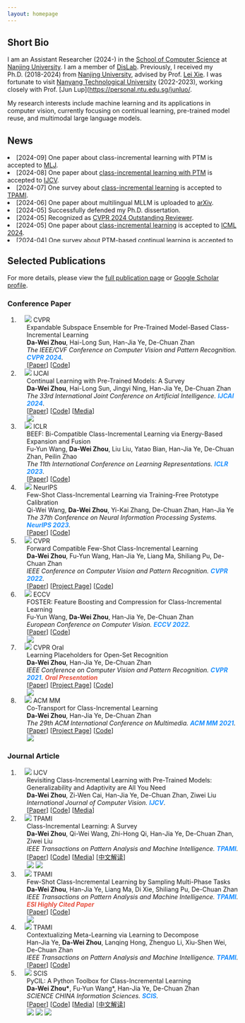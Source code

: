 ```yaml
---
layout: homepage
---
```


## Short Bio

I am an Assistant Researcher (2024-) in the [School of Computer Science](https://cs.nju.edu.cn/main.htm) at [Nanjing University](http://www.nju.edu.cn/). I am a member of [DisLab](http://dislab.nju.edu.cn). 
Previously, I received my Ph.D. (2018-2024) from [Nanjing University](http://www.nju.edu.cn/), advised by  Prof. [Lei Xie](https://cs.nju.edu.cn/lxie/index.htm). 
I was fortunate to visit [Nanyang Technological University](https://www.ntu.edu.sg) (2022-2023), working closely with Prof. [Jun Lup](https://personal.ntu.edu.sg/junluo/. 

My research interests include machine learning and its applications in computer vision, currently focusing on continual learning, pre-trained model reuse, and multimodal large language models.

<!-- <div class="highlighted-text">
  <i class="fa-regular fa-bell"></i>&nbsp;
I am looking for highly self-motivated students. Please drop me an email with your resume and transcript if you are interested in working together with me.
</div> -->

## News
<div class="container custom-scrollbar" style="height:200px;width:103%;overflow:auto;">
  <li>[2024-09] One paper about class-incremental learning with PTM is accepted to <a href="https://link.springer.com/journal/10994" target="_blank">MLJ</a>.</li>
  <li>[2024-08] One paper about <a href="http://arxiv.org/abs/2303.07338" target="_blank">class-incremental learning with PTM</a> is accepted to <a href="https://link.springer.com/journal/11263" target="_blank">IJCV</a>.</li>
  <li>[2024-07] One survey about <a href="https://arxiv.org/abs/2302.03648" target="_blank">class-incremental learning</a> is accepted to <a href="https://ieeexplore.ieee.org/xpl/RecentIssue.jsp?punumber=34" target="_blank">TPAMI</a>.</li>
  <li> [2024-06] One paper about multilingual MLLM is uploaded to <a href="https://arxiv.org/abs/2406.02539" target="_blank">arXiv</a>.</li>
  <li> [2024-05] Successfully defended my Ph.D. dissertation. </li>
  <li> [2024-05] Recognized as <a href="https://cvpr.thecvf.com/Conferences/2024/ProgramCommittee#outstanding-reviewers" target="_blank">CVPR 2024 Outstanding Reviewer</a>.</li>
  <li> [2024-05] One paper about <a href="https://openreview.net/forum?id=aksdU1KOpT" target="_blank">class-incremental learning</a> is accepted to <a href="https://icml.cc/" target="_blank">ICML 2024</a>.</li>
  <li>[2024-04] One survey about <a href="https://arxiv.org/abs/2401.16386" target="_blank">PTM-based continual learning</a> is accepted to <a href="https://ijcai24.org/" target="_blank">IJCAI 2024</a>.</li>
  <li> [2024-02] One paper about <a href="https://arxiv.org/abs/2403.12030" target="_blank">class-incremental learning</a> is accepted to <a href="http://cvpr2024.thecvf.com/" target="_blank">CVPR 2024</a>.</li>
  <li> [2023-11] Recognized as <a href="https://neurips.cc/Conferences/2023/ProgramCommittee#top-reivewers" target="_blank">NeurIPS 2023 Top Reviewer</a>.</li>
  <li>[2023-09] One paper about <a href="  https://openreview.net/forum?id=8NAxGDdf7H" target="_blank">few-shot class-incremental learning</a> is accepted to <a href="https://neurips.cc/Conferences/2023" target="_blank">NeurIPS 2023</a>.</li>
  <li>[2023-09] We have released <a href="https://github.com/sun-hailong/LAMDA-PILOT" target="_blank">PILOT toolbox</a> for class-incremental learning with pre-trained models (<a href="https://arxiv.org/abs/2309.07117" target="_blank">technical report</a>). </li>
  <li>[2023-09] One paper about <a href="http://arxiv.org/abs/2106.08112" target="_blank">contextualized meta-learning</a> is accepted to <a href="https://ieeexplore.ieee.org/xpl/RecentIssue.jsp?punumber=34" target="_blank">TPAMI</a>.</li>
  <li>[2023-08] We are hosting the <a href="#tutorials"> tutorial </a> (<a href="./file/cl_tutorial.pdf" target="_blank">slides</a>) on continual learning at <a href="https://ijcai-23.org/tutorials/" target="_blank">IJCAI 2023</a>.</li>
  <li>[2023-05] One paper about class-incremental learning with VLM is uploaded to <a href="https://arxiv.org/abs/2305.19270" target="_blank">arXiv</a>.</li>
  <li>[2023-01] Two papers about class-incremental learning are accepted to <a href="https://iclr.cc/" target="_blank">ICLR 2023</a> (one <a href="https://openreview.net/forum?id=S07feAlQHgM" target="_blank">spotlight</a>).</li>
  <li>[2022-10] Our <a href="https://github.com/G-U-N/PyCIL" target="_blank">toolbox for class-incremental learning (PyCIL)</a> is accepted to <a href="https://www.sciengine.com/SCIS/home" target="_blank">SCIS</a>.</li>
  <li>[2022-08] One paper about <a href="https://ieeexplore.ieee.org/document/9864267" target="_blank">few-shot class-incremental learning</a> is accepted to <a href="https://ieeexplore.ieee.org/xpl/RecentIssue.jsp?punumber=34" target="_blank">TPAMI</a>.</li>
  <li>[2022-07] One paper about <a href="https://arxiv.org/abs/2204.04662" target="_blank">class-incremental learning</a> is accepted to <a href="https://eccv2022.ecva.net/" target="_blank">ECCV 2022</a>.</li>
  <li> [2022-03] One paper about <a href="https://arxiv.org/abs/2203.06953" target="_blank">few-shot class-incremental learning</a> is accepted to <a href="http://cvpr2022.thecvf.com/" target="_blank">CVPR 2022</a>.</li>
  <li>[2021-08] One paper about <a href="https://ieeexplore.ieee.org/document/9533187" target="_blank">open-world learning</a> is accepted to <a href="https://ieeexplore.ieee.org/xpl/RecentIssue.jsp?punumber=5962385" target="_blank">TNNLS</a>.</li>
  <li>[2021-07] One paper about <a href="http://arxiv.org/abs/2107.12654" target="_blank">class-incremental learning</a> is accepted to <a href="https://2021.acmmm.org/" target="_blank">ACM MM 2021</a>.</li>
  <li>[2021-03] One oral paper about <a href="http://arxiv.org/abs/2103.15086" target="_blank">open-set recognition</a> is accepted to <a href="http://cvpr2021.thecvf.com/" target="_blank">CVPR 2021</a>.</li>        
</div>


## Selected Publications 



For more details, please view the <a href="./publication.html">full publication page</a> or <a href="https://scholar.google.com/citations?user=kMNaR-YAAAAJ&hl=en" target="_blank">Google Scholar profile</a>. 







### Conference Paper
<div class="publications">
<ol class="bibliography">


<li>
<div class="pub-row">
  <div class="col-sm-3 abbr" style="position: relative;padding-right: 15px;padding-left: 15px;">
    <img src="file/teaser/MoirePose.png" class="teaser img-fluid z-depth-1">
    <abbr class="badge">CVPR</abbr>
  </div>
  <div id="memo" class="col-sm-9" style="position: relative;width: 100%;padding-right: 15px;padding-left: 20px;">
  <div class="title">Expandable Subspace Ensemble for
Pre-Trained Model-Based Class-Incremental Learning</div>
  <div class="author"><strong>Da-Wei Zhou</strong>, Hai-Long Sun, Han-Jia Ye, De-Chuan Zhan</div>
  <div class="periodical"><em>The IEEE/CVF Conference on Computer Vision and Pattern Recognition. <strong><i style="color:#1e90ff">CVPR 2024</i></strong>. </em> 
  </div>
 [<a href="https://arxiv.org/abs/2403.12030" target="_blank">Paper</a>] 
[<a href="https://github.com/sun-hailong/CVPR24-Ease">Code</a>] 
<br>
  </div>
</div>
</li>

<li>
<div class="pub-row">
  <div class="col-sm-3 abbr" style="position: relative;padding-right: 15px;padding-left: 15px;">
    <img src="file/teaser/ptm-cl-survey.png" class="teaser img-fluid z-depth-1">
    <abbr class="badge">IJCAI</abbr> 
  </div>
  <div id="ptm_cl_survey" class="col-sm-9" style="position: relative;width: 100%;padding-right: 15px;padding-left: 20px;">
  <div class="title">Continual Learning with Pre-Trained Models: A Survey</div>
  <div class="author"><strong>Da-Wei Zhou</strong>, Hai-Long Sun, Jingyi Ning, Han-Jia Ye, De-Chuan Zhan</div>
  <div class="periodical"><em> The 33rd International Joint
Conference on Artificial Intelligence. <strong><i style="color:#1e90ff">IJCAI 2024</i></strong>. </em> 
  </div>
[<a href="https://arxiv.org/abs/2401.16386" target="_blank">Paper</a>]
[<a href="https://github.com/sun-hailong/LAMDA-PILOT">Code</a>]
[<a href="https://mp.weixin.qq.com/s/dWumvQxhlItc_Lo2uv4SEg">Media</a>]
 <!-- [<a href="https://zhuanlan.zhihu.com/p/681100367">中文解读</a>] -->
  <br>
 <img src="https://img.shields.io/github/stars/sun-hailong/LAMDA-PILOT?style=flat&label=Stars&logo=github&labelColor=f6f6f6&color=9cf&logoColor=020d12"/>
  </div>
</div>
</li>




<li>
<div class="pub-row">
  <div class="col-sm-3 abbr" style="position: relative;padding-right: 15px;padding-left: 15px;">
    <img src="file/teaser/3ef.png" class="teaser img-fluid z-depth-1">
    <abbr class="badge">ICLR</abbr>
  </div>
  <div id="beef" class="col-sm-9" style="position: relative;width: 100%;padding-right: 15px;padding-left: 20px;">
  <div class="title">BEEF: Bi-Compatible Class-Incremental Learning via Energy-Based Expansion and Fusion </div>
  <div class="author">Fu-Yun Wang, <strong>Da-Wei Zhou</strong>, Liu Liu, Yatao Bian, Han-Jia Ye, De-Chuan Zhan, Peilin Zhao</div>
  <div class="periodical"><em>The 11th International Conference on Learning Representations. <strong><i style="color:#1e90ff">ICLR 2023</i></strong>. </em> 
  </div>
[<a href="https://openreview.net/forum?id=iP77_axu0h3" target="_blank">Paper</a>] 
[<a href="https://github.com/G-U-N/ICLR23-BEEF">Code</a>]
  </div>
</div>
</li>

<li>
<div class="pub-row">
  <div class="col-sm-3 abbr" style="position: relative;padding-right: 15px;padding-left: 15px;">
    <img src="file/teaser/teen.png" class="teaser img-fluid z-depth-1">
    <abbr class="badge">NeurIPS</abbr>
  </div>
  <div id="teen" class="col-sm-9" style="position: relative;width: 100%;padding-right: 15px;padding-left: 20px;">
  <div class="title">Few-Shot Class-Incremental Learning via Training-Free Prototype Calibration</div>
  <div class="author">Qi-Wei Wang, <strong>Da-Wei Zhou</strong>, Yi-Kai Zhang,  De-Chuan Zhan, Han-Jia Ye</div>
  <div class="periodical"><em>The 37th Conference on Neural Information Processing Systems. <strong><i style="color:#1e90ff">NeurIPS 2023</i></strong>. </em> 
  </div>
[<a href="https://openreview.net/forum?id=8NAxGDdf7H" target="_blank">Paper</a>] 
[<a href="https://github.com/wangkiw/TEEN">Code</a>]
<br>
  </div>
</div>
</li>



<li>
<div class="pub-row">
  <div class="col-sm-3 abbr" style="position: relative;padding-right: 15px;padding-left: 15px;">
    <img src="file/teaser/fact.jpg" class="teaser img-fluid z-depth-1">
    <abbr class="badge">CVPR</abbr>
  </div>
  <div id="fact" class="col-sm-9" style="position: relative;width: 100%;padding-right: 15px;padding-left: 20px;">
  <div class="title">Forward Compatible Few-Shot Class-Incremental Learning</div>
  <div class="author"><strong>Da-Wei Zhou</strong>, Fu-Yun Wang, Han-Jia Ye, Liang Ma, Shiliang Pu, De-Chuan Zhan</div>
  <div class="periodical"><em>IEEE Conference on Computer Vision and Pattern Recognition. <strong><i style="color:#1e90ff">CVPR 2022</i></strong>.</em>
  </div>
[<a href="https://arxiv.org/abs/2203.06953" target="_blank">Paper</a>]
[<a href="./file/CVPR22/CVPR22_project.html" target="_blank">Project Page</a>]
[<a href="https://github.com/zhoudw-zdw/CVPR22-Fact" target="_blank">Code</a>]
<br>
  </div>
</div>
</li>


<li>
<div class="pub-row">
  <div class="col-sm-3 abbr" style="position: relative;padding-right: 15px;padding-left: 15px;">
    <img src="file/teaser/foster.jpg" class="teaser img-fluid z-depth-1">
    <abbr class="badge">ECCV</abbr>
  </div>
  <div id="foster" class="col-sm-9" style="position: relative;width: 100%;padding-right: 15px;padding-left: 20px;">
  <div class="title">FOSTER: Feature Boosting and Compression for Class-Incremental Learning</div>
  <div class="author">Fu-Yun Wang, <strong>Da-Wei Zhou</strong>, Han-Jia Ye, De-Chuan Zhan</div>
  <div class="periodical"><em>European Conference on Computer Vision. <strong><i style="color:#1e90ff">ECCV 2022</i></strong>.</em>
  </div>
[<a href="https://arxiv.org/abs/2204.04662" target="_blank">Paper</a>]
 [<a href="https://github.com/G-U-N/ECCV22-FOSTER">Code</a>]
 <br>
  <!-- <img src="https://img.shields.io/badge/dynamic/json?style=plastic&labelColor=f6f6f6&color=9cf&style=flat&label=Citations&logo=Google%20Scholar&query=publications%5B1%5D.citations&url=https%3A%2F%2Fcse.bth.se%2F~fer%2Fgooglescholar-api%2Fgooglescholar.php%3Fuser%3DkMNaR-YAAAAJ"> -->
  <img src="https://img.shields.io/badge/dynamic/json?labelColor=f6f6f6&color=9cf&style=flat&label=Citations&logo=Google%20Scholar&url=https%3A%2F%2Fcdn.jsdelivr.net%2Fgh%2Fzhoudw7%2Fzhoudw7.github.io@google-scholar-stats%2Fgs_data.json&query=$[%27publications%27][%27kMNaR-YAAAAJ:8k81kl-MbHgC%27][%27num_citations%27]">
  </div>
</div>
</li>

<li>
<div class="pub-row">
  <div class="col-sm-3 abbr" style="position: relative;padding-right: 15px;padding-left: 15px;">
    <img src="file/teaser/proser.png" class="teaser img-fluid z-depth-1">
    <abbr class="badge">CVPR Oral</abbr>
  </div>
  <div id="proser" class="col-sm-9" style="position: relative;width: 100%;padding-right: 15px;padding-left: 20px;">
  <div class="title">Learning Placeholders for Open-Set Recognition</div>
  <div class="author"><strong>Da-Wei Zhou</strong>, Han-Jia Ye, De-Chuan Zhan</div>
  <div class="periodical"><em>IEEE Conference on Computer Vision and Pattern Recognition. <strong><i style="color:#1e90ff">CVPR 2021</i></strong>. </em> <strong><i style="color:#e74d3c">Oral Presentation</i></strong>
  </div>
[<a href="https://arxiv.org/abs/2103.15086" target="_blank">Paper</a>]
[<a href="./file/CVPR21/CVPR21_project.html" target="_blank">Project Page</a>]
[<a href="https://github.com/zhoudw-zdw/CVPR21-Proser" target="_blank">Code</a>]
<br>

 <img src="https://img.shields.io/badge/dynamic/json?labelColor=f6f6f6&color=9cf&style=flat&label=Citations&logo=Google%20Scholar&url=https%3A%2F%2Fcdn.jsdelivr.net%2Fgh%2Fzhoudw7%2Fzhoudw7.github.io@google-scholar-stats%2Fgs_data.json&query=$[%27publications%27][%27kMNaR-YAAAAJ:Tyk-4Ss8FVUC%27][%27num_citations%27]">
  </div>
</div>
</li>

<li>
<div class="pub-row">
  <div class="col-sm-3 abbr" style="position: relative;padding-right: 15px;padding-left: 15px;">
    <img src="file/teaser/coil.png" class="teaser img-fluid z-depth-1">
    <abbr class="badge">ACM MM</abbr>
  </div>
  <div id="coil" class="col-sm-9" style="position: relative;width: 100%;padding-right: 15px;padding-left: 20px;">
  <div class="title">Co-Transport for Class-Incremental Learning</div>
  <div class="author"><strong>Da-Wei Zhou</strong>, Han-Jia Ye, De-Chuan Zhan</div>
  <div class="periodical"><em>The 29th ACM International Conference on Multimedia.  <strong><i style="color:#1e90ff">ACM MM 2021</i></strong>.</em>
  </div>
  [<a href="http://arxiv.org/abs/2107.12654" target="_blank">Paper</a>]
  [<a href="file/MM21/MM21_project.html" target="_blank">Project Page</a>]
  [<a href="https://github.com/zhoudw-zdw/MM21-Coil" target="_blank">Code</a>]
  <br>
   <img src="https://img.shields.io/badge/dynamic/json?labelColor=f6f6f6&color=9cf&style=flat&label=Citations&logo=Google%20Scholar&url=https%3A%2F%2Fcdn.jsdelivr.net%2Fgh%2Fzhoudw7%2Fzhoudw7.github.io@google-scholar-stats%2Fgs_data.json&query=$[%27publications%27][%27kMNaR-YAAAAJ:WF5omc3nYNoC%27][%27num_citations%27]">
  </div>
</div>
</li>




</ol>
</div>


### Journal Article
<div class="publications">
<ol class="bibliography">

<li>
<div class="pub-row">
  <div class="col-sm-3 abbr" style="position: relative;padding-right: 15px;padding-left: 15px;">
    <img src="file/teaser/adam.png" class="teaser img-fluid z-depth-1">
    <abbr class="badge">IJCV</abbr> 
  </div>
  <div id="adam" class="col-sm-9" style="position: relative;width: 100%;padding-right: 15px;padding-left: 20px;">
  <div class="title">Revisiting Class-Incremental Learning with Pre-Trained Models: Generalizability and Adaptivity are All You Need</div>
  <div class="author"><strong>Da-Wei Zhou</strong>, Zi-Wen Cai, Han-Jia Ye, De-Chuan Zhan, Ziwei Liu</div>
  <div class="periodical"><em>International Journal of Computer Vision. <strong><i style="color:#1e90ff">IJCV</i></strong>.</em>
  </div>
[<a href="http://arxiv.org/abs/2303.07338" target="_blank">Paper</a>]
[<a href="https://github.com/zhoudw-zdw/RevisitingCIL">Code</a>]
[<a href="https://mp.weixin.qq.com/s/CACAaD2F1NvH4MJ1eCvpNA">Media</a>]
<br>
  </div>
</div>
</li>

<li>
<div class="pub-row">
  <div class="col-sm-3 abbr" style="position: relative;padding-right: 15px;padding-left: 15px;">
    <img src="file/teaser/cil_survey.png" class="teaser img-fluid z-depth-1">
    <abbr class="badge">TPAMI</abbr> 
  </div>
  <div id="cil_survey" class="col-sm-9" style="position: relative;width: 100%;padding-right: 15px;padding-left: 20px;">
  <div class="title">Class-Incremental Learning: A Survey</div>
  <div class="author"><strong>Da-Wei Zhou</strong>, Qi-Wei Wang, Zhi-Hong Qi, Han-Jia Ye, De-Chuan Zhan, Ziwei Liu</div>
    <div class="periodical"><em>IEEE Transactions on Pattern Analysis and Machine Intelligence. <strong><i style="color:#1e90ff">TPAMI</i></strong>.</em>  
  </div>
[<a href="https://arxiv.org/abs/2302.03648" target="_blank">Paper</a>]
[<a href="https://github.com/zhoudw-zdw/CIL_Survey">Code</a>]
[<a href="https://mp.weixin.qq.com/s/n3MwLm8MpuXeE4o-D7H0jw">Media</a>]
 [<a href="https://zhuanlan.zhihu.com/p/605208282">中文解读</a>]
  <br>
 <img src="https://img.shields.io/badge/dynamic/json?labelColor=f6f6f6&color=9cf&style=flat&label=Citations&logo=Google%20Scholar&url=https%3A%2F%2Fcdn.jsdelivr.net%2Fgh%2Fzhoudw7%2Fzhoudw7.github.io@google-scholar-stats%2Fgs_data.json&query=$[%27publications%27][%27kMNaR-YAAAAJ:TQgYirikUcIC%27][%27num_citations%27]">
 <img src="https://img.shields.io/github/stars/zhoudw-zdw/CIL_survey?style=flat&label=Stars&logo=github&labelColor=f6f6f6&color=9cf&logoColor=020d12"/>
  </div>
</div>
</li>

<li>
<div class="pub-row">
  <div class="col-sm-3 abbr" style="position: relative;padding-right: 15px;padding-left: 15px;">
    <img src="file/teaser/limit.png" class="teaser img-fluid z-depth-1">
    <abbr class="badge">TPAMI</abbr>
  </div>
  <div id="limit" class="col-sm-9" style="position: relative;width: 100%;padding-right: 15px;padding-left: 20px;">
  <div class="title">Few-Shot Class-Incremental Learning by
Sampling Multi-Phase Tasks</div>
  <div class="author"><strong>Da-Wei Zhou</strong>, Han-Jia Ye, Liang Ma, Di Xie, Shiliang Pu, De-Chuan Zhan</div>
  <div class="periodical"><em>IEEE Transactions on Pattern Analysis and Machine Intelligence. <strong><i style="color:#1e90ff">TPAMI</i></strong>.</em> <strong><i style="color:#e74d3c">ESI Highly Cited Paper</i></strong>
  </div>
 [<a href="https://arxiv.org/abs/2203.17030" target="_blank">Paper</a>]
[<a href="https://github.com/zhoudw-zdw/Limit" target="_blank">Code</a>]
<br>
 <img src="https://img.shields.io/badge/dynamic/json?labelColor=f6f6f6&color=9cf&style=flat&label=Citations&logo=Google%20Scholar&url=https%3A%2F%2Fcdn.jsdelivr.net%2Fgh%2Fzhoudw7%2Fzhoudw7.github.io@google-scholar-stats%2Fgs_data.json&query=$[%27publications%27][%27kMNaR-YAAAAJ:0EnyYjriUFMC%27][%27num_citations%27]">
  </div>
</div>
</li>

<li>
<div class="pub-row">
  <div class="col-sm-3 abbr" style="position: relative;padding-right: 15px;padding-left: 15px;">
    <img src="file/teaser/leadnet.jpg" class="teaser img-fluid z-depth-1">
    <abbr class="badge">TPAMI</abbr> 
  </div>
  <div id="leadnet" class="col-sm-9" style="position: relative;width: 100%;padding-right: 15px;padding-left: 20px;">
  <div class="title">Contextualizing Meta-Learning via Learning to Decompose</div>
  <div class="author">Han-Jia Ye, <strong>Da-Wei Zhou</strong>, Lanqing Hong, Zhenguo Li, Xiu-Shen Wei, De-Chuan Zhan</div>
  <div class="periodical"><em>IEEE Transactions on Pattern Analysis and Machine Intelligence. <strong><i style="color:#1e90ff">TPAMI</i></strong>.</em>  
  </div>
 [<a href="https://arxiv.org/abs/2106.08112" target="_blank">Paper</a>]
 [<a href="https://github.com/zhoudw-zdw/LeadNet" target="_blank">Code</a>]
  </div>
</div>
</li>


<li>
<div class="pub-row">
  <div class="col-sm-3 abbr" style="position: relative;padding-right: 15px;padding-left: 15px;">
    <img src="file/teaser/pycil.png" class="teaser img-fluid z-depth-1">
    <abbr class="badge">SCIS</abbr>
  </div>
  <div id="pycil" class="col-sm-9" style="position: relative;width: 100%;padding-right: 15px;padding-left: 20px;">
  <div class="title">PyCIL: A Python Toolbox for Class-Incremental Learning</div>
  <div class="author"><strong>Da-Wei Zhou*</strong>, Fu-Yun Wang*, Han-Jia Ye, De-Chuan Zhan </div>
  <div class="periodical"><em>SCIENCE CHINA Information Sciences. <strong><i style="color:#1e90ff">SCIS</i></strong>.</em>
  </div>
 [<a href="https://arxiv.org/abs/2112.12533" target="_blank">Paper</a>]
 [<a href="https://github.com/G-U-N/PyCIL">Code</a>] 
 [<a href="https://mp.weixin.qq.com/s/A472p7XGZMhAMAR2wyHZJw">Media</a>] 
 [<a href="https://mp.weixin.qq.com/s/h1qu2LpdvjeHAPLOnG478A">中文解读</a>]
 <br>
<img src="https://img.shields.io/badge/dynamic/json?labelColor=f6f6f6&color=9cf&style=flat&label=Citations&logo=Google%20Scholar&url=https%3A%2F%2Fcdn.jsdelivr.net%2Fgh%2Fzhoudw7%2Fzhoudw7.github.io@google-scholar-stats%2Fgs_data.json&query=$[%27publications%27][%27kMNaR-YAAAAJ:qxL8FJ1GzNcC%27][%27num_citations%27]">
<img src="https://img.shields.io/github/stars/G-U-N/PyCIL?style=flat&label=Stars&logo=github&labelColor=f6f6f6&color=9cf&logoColor=020d12"/>
<img src="https://img.shields.io/github/forks/G-U-N/PyCIL?style=flat&label=Forks&logo=github&labelColor=f6f6f6&color=9cf&logoColor=020d12"/>
  </div>
</div>
</li>


</ol>
</div>


<!-- ## Contact

- **Office**: Room A202, Yifu Building, Nanjing University Xianlin Campus. 
- **Email**: zhoudw (at) lamda.nju.edu.cn **OR** zhoudw  (at) nju.edu.cn -->
